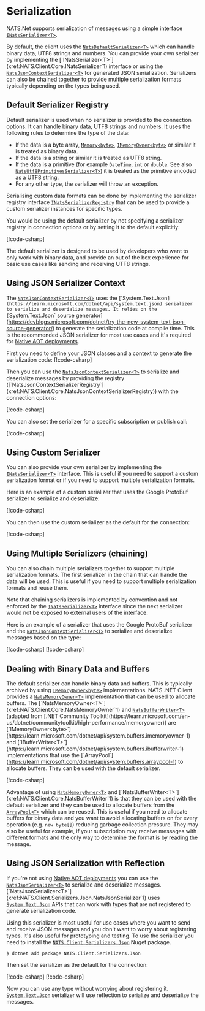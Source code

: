 # Serialization

NATS.Net supports serialization of messages using a simple interface [`INatsSerializer<T>`](xref:NATS.Client.Core.INatsSerializer`1).

By default, the client uses the [`NatsDefaultSerializer<T>`](xref:NATS.Client.Core.NatsDefaultSerializer`1)
which can handle binary data, UTF8 strings and numbers. You can provide your own
serializer by implementing the [`INatsSerializer<T>`](xref:NATS.Client.Core.INatsSerializer`1) interface or using the
[`NatsJsonContextSerializer<T>`](xref:NATS.Client.Core.NatsJsonContextSerializer`1) for generated
JSON serialization. Serializers can also be chained together to provide multiple serialization formats typically
depending on the types being used.

## Default Serializer Registry

Default serializer is used when no serializer is provided to the connection options. It can handle binary data, UTF8
strings and numbers. It uses the following rules to determine the type of the data:

- If the data is a byte array, [`Memory<byte>`](https://learn.microsoft.com/dotnet/api/system.memory-1), [`IMemoryOwner<byte>`](https://learn.microsoft.com/dotnet/api/system.buffers.imemoryowner-1) or similar it is treated as binary data.
- If the data is a string or similar it is treated as UTF8 string.
- If the data is a primitive (for example `DateTime`, `int` or `double`. See also [`NatsUtf8PrimitivesSerializer<T>`](xref:NATS.Client.Core.NatsUtf8PrimitivesSerializer`1)) it is treated as the primitive encoded as a UTF8 string.
- For any other type, the serializer will throw an exception.

Serialising custom data formats can be done by implementing the serializer registry interface
[`INatsSerializerRegistry`](xref:NATS.Client.Core.INatsSerializerRegistry)
that can be used to provide a custom serializer instances for specific types.

You would be using the default serializer by not specifying a serializer registry in connection options
or by setting it to the default explicitly:

[!code-csharp[](../../tests/NATS.Net.DocsExamples/SerializationPage.cs#default)]

The default serializer is designed to be used by developers who want to only work with binary data, and provide an out
of the box experience for basic use cases like sending and receiving UTF8 strings.

## Using JSON Serializer Context

The [`NatsJsonContextSerializer<T>`](xref:NATS.Client.Core.NatsJsonContextSerializer`1) uses the [`System.Text.Json`](https://learn.microsoft.com/dotnet/api/system.text.json) serializer to serialize and deserialize messages. It relies
on the [`System.Text.Json` source generator](https://devblogs.microsoft.com/dotnet/try-the-new-system-text-json-source-generator/)
to generate the serialization code at compile time. This is the recommended JSON serializer for most use cases and it's
required for [Native AOT deployments](https://learn.microsoft.com/dotnet/core/deploying/native-aot).

First you need to define your JSON classes and a context to generate the serialization code:
[!code-csharp[](../../tests/NATS.Net.DocsExamples/SerializationPage.cs#my-data)]

Then you can use the [`NatsJsonContextSerializer<T>`](xref:NATS.Client.Core.NatsJsonContextSerializer`1) to serialize and deserialize messages
by providing the registry ([`NatsJsonContextSerializerRegistry`](xref:NATS.Client.Core.NatsJsonContextSerializerRegistry)) with the connection options:

[!code-csharp[](../../tests/NATS.Net.DocsExamples/SerializationPage.cs#my-data-usage)]

You can also set the serializer for a specific subscription or publish call:

[!code-csharp[](../../tests/NATS.Net.DocsExamples/SerializationPage.cs#my-data-publish)]

## Using Custom Serializer

You can also provide your own serializer by implementing the [`INatsSerializer<T>`](xref:NATS.Client.Core.INatsSerializer`1) interface. This is useful if you need to
support a custom serialization format or if you need to support multiple serialization formats.

Here is an example of a custom serializer that uses the Google ProtoBuf serializer to serialize and deserialize:

[!code-csharp[](../../tests/NATS.Net.DocsExamples/SerializationPage.cs#custom-serializer)]

You can then use the custom serializer as the default for the connection:

[!code-csharp[](../../tests/NATS.Net.DocsExamples/SerializationPage.cs#custom)]

## Using Multiple Serializers (chaining)

You can also chain multiple serializers together to support multiple serialization formats. The first serializer in the
chain that can handle the data will be used. This is useful if you need to support multiple serialization formats and
reuse them.

Note that chaining serializers is implemented by convention and not enforced by the [`INatsSerializer<T>`](xref:NATS.Client.Core.INatsSerializer`1)
interface since the next serializer would not be exposed to external users of the interface.

Here is an example of a serializer that uses the Google ProtoBuf serializer and the [`NatsJsonContextSerializer<T>`](xref:NATS.Client.Core.NatsJsonContextSerializer`1) to
serialize and deserialize messages based on the type:

[!code-csharp[](../../tests/NATS.Net.DocsExamples/SerializationPage.cs#mixed)]
[!code-csharp[](../../tests/NATS.Net.DocsExamples/SerializationPage.cs#chain)]

## Dealing with Binary Data and Buffers

The default serializer can handle binary data and buffers. This is typically archived by using [`IMemoryOwner<byte>`](https://learn.microsoft.com/dotnet/api/system.buffers.imemoryowner-1)
implementations. NATS .NET Client provides a [`NatsMemoryOwner<T>`](xref:NATS.Client.Core.NatsMemoryOwner`1) implementation that can be used to allocate buffers.
The [`NatsMemoryOwner<T>`](xref:NATS.Client.Core.NatsMemoryOwner`1) and [`NatsBufferWriter<T>`](xref:NATS.Client.Core.NatsBufferWriter`1) (adapted from [.NET Community Toolkit](https://learn.microsoft.com/en-us/dotnet/communitytoolkit/high-performance/memoryowner))
are [`IMemoryOwner<byte>`](https://learn.microsoft.com/dotnet/api/system.buffers.imemoryowner-1) and [`IBufferWriter<T>`](https://learn.microsoft.com/dotnet/api/system.buffers.ibufferwriter-1) implementations that use the [`ArrayPool`](https://learn.microsoft.com/dotnet/api/system.buffers.arraypool-1)
to allocate buffers. They can be used with the default serializer.

[!code-csharp[](../../tests/NATS.Net.DocsExamples/SerializationPage.cs#buffers)]

Advantage of using [`NatsMemoryOwner<T>`](xref:NATS.Client.Core.NatsMemoryOwner`1) and [`NatsBufferWriter<T>`](xref:NATS.Client.Core.NatsBufferWriter`1) is that they can be used with the default serializer and
they can be used to allocate buffers from the [`ArrayPool<T>`](https://learn.microsoft.com/dotnet/api/system.buffers.arraypool-1) which can be reused. This is useful if you need to allocate
buffers for binary data and you want to avoid allocating buffers on for every operation (e.g. `new byte[]`) reducing
garbage collection pressure. They may also be useful for example, if your subscription may receive messages with
different formats and the only way to determine the format is by reading the message.

## Using JSON Serialization with Reflection

If you're not using [Native AOT deployments](https://learn.microsoft.com/dotnet/core/deploying/native-aot) you can use
the [`NatsJsonSerializer<T>`](xref:NATS.Client.Serializers.Json.NatsJsonSerializer`1) to serialize and deserialize
messages. [`NatsJsonSerializer<T>`](xref:NATS.Client.Serializers.Json.NatsJsonSerializer`1) uses [`System.Text.Json`](https://learn.microsoft.com/dotnet/api/system.text.json)
APIs that can work with types that are not registered to generate serialization code.

Using this serializer is most useful for use cases where you want to send and receive JSON messages and you don't want to
worry about registering types. It's also useful for prototyping and testing. To use the serializer you need to install
the [`NATS.Client.Serializers.Json`](https://www.nuget.org/packages/NATS.Client.Serializers.Json) Nuget package.

```shell
$ dotnet add package NATS.Client.Serializers.Json
```

Then set the serializer as the default for the connection:

[!code-csharp[](../../tests/NATS.Net.DocsExamples/SerializationPage.cs#using-json)]
[!code-csharp[](../../tests/NATS.Net.DocsExamples/SerializationPage.cs#json)]

Now you can use any type without worrying about registering it. [`System.Text.Json`](https://learn.microsoft.com/dotnet/api/system.text.json)
serializer will use reflection to serialize and deserialize the messages.
